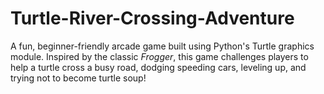 # Turtle-River-Crossing-Adventure
A fun, beginner-friendly arcade game built using Python's Turtle graphics module. Inspired by the classic *Frogger*, this game challenges players to help a turtle cross a busy road, dodging speeding cars, leveling up, and trying not to become turtle soup!
